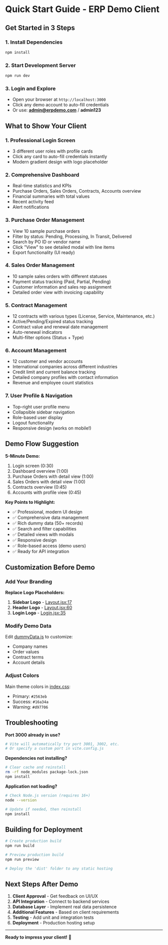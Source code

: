 # Quick Start Guide - ERP Demo Client

## Get Started in 3 Steps

### 1. Install Dependencies
```bash
npm install
```

### 2. Start Development Server
```bash
npm run dev
```

### 3. Login and Explore
- Open your browser at `http://localhost:3000`
- Click any demo account to auto-fill credentials
- Or use: **admin@erpdemo.com** / **admin123**

## What to Show Your Client

### 1. Professional Login Screen
- 3 different user roles with profile cards
- Click any card to auto-fill credentials instantly
- Modern gradient design with logo placeholder

### 2. Comprehensive Dashboard
- Real-time statistics and KPIs
- Purchase Orders, Sales Orders, Contracts, Accounts overview
- Financial summaries with total values
- Recent activity feed
- Alert notifications

### 3. Purchase Order Management
- View 10 sample purchase orders
- Filter by status: Pending, Processing, In Transit, Delivered
- Search by PO ID or vendor name
- Click "View" to see detailed modal with line items
- Export functionality (UI ready)

### 4. Sales Order Management
- 10 sample sales orders with different statuses
- Payment status tracking (Paid, Partial, Pending)
- Customer information and sales rep assignment
- Detailed order view with invoicing capability

### 5. Contract Management
- 12 contracts with various types (License, Service, Maintenance, etc.)
- Active/Pending/Expired status tracking
- Contract value and renewal date management
- Auto-renewal indicators
- Multi-filter options (Status + Type)

### 6. Account Management
- 12 customer and vendor accounts
- International companies across different industries
- Credit limit and current balance tracking
- Detailed company profiles with contact information
- Revenue and employee count statistics

### 7. User Profile & Navigation
- Top-right user profile menu
- Collapsible sidebar navigation
- Role-based user display
- Logout functionality
- Responsive design (works on mobile!)

## Demo Flow Suggestion

**5-Minute Demo:**
1. Login screen (0:30)
2. Dashboard overview (1:00)
3. Purchase Orders with detail view (1:00)
4. Sales Orders with detail view (1:00)
5. Contracts overview (0:45)
6. Accounts with profile view (0:45)

**Key Points to Highlight:**
- ✅ Professional, modern UI design
- ✅ Comprehensive data management
- ✅ Rich dummy data (50+ records)
- ✅ Search and filter capabilities
- ✅ Detailed views with modals
- ✅ Responsive design
- ✅ Role-based access (demo users)
- ✅ Ready for API integration

## Customization Before Demo

### Add Your Branding

**Replace Logo Placeholders:**

1. **Sidebar Logo** - [Layout.jsx:17](src/components/Layout/Layout.jsx#L17)
2. **Header Logo** - [Layout.jsx:60](src/components/Layout/Layout.jsx#L60)
3. **Login Logo** - [Login.jsx:35](src/components/Auth/Login.jsx#L35)

### Modify Demo Data

Edit [dummyData.js](src/data/dummyData.js) to customize:
- Company names
- Order values
- Contract terms
- Account details

### Adjust Colors

Main theme colors in [index.css](src/index.css):
- Primary: `#2563eb`
- Success: `#16a34a`
- Warning: `#d97706`

## Troubleshooting

**Port 3000 already in use?**
```bash
# Vite will automatically try port 3001, 3002, etc.
# Or specify a custom port in vite.config.js
```

**Dependencies not installing?**
```bash
# Clear cache and reinstall
rm -rf node_modules package-lock.json
npm install
```

**Application not loading?**
```bash
# Check Node.js version (requires 16+)
node --version

# Update if needed, then reinstall
npm install
```

## Building for Deployment

```bash
# Create production build
npm run build

# Preview production build
npm run preview

# Deploy the 'dist' folder to any static hosting
```

## Next Steps After Demo

1. **Client Approval** - Get feedback on UI/UX
2. **API Integration** - Connect to backend services
3. **Database Layer** - Implement real data persistence
4. **Additional Features** - Based on client requirements
5. **Testing** - Add unit and integration tests
6. **Deployment** - Production hosting setup

---

**Ready to impress your client!** 🚀
